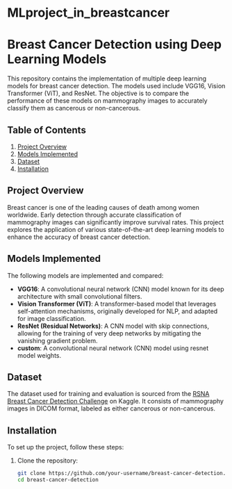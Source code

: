 # MLproject_in_breastcancer
# Breast Cancer Detection using Deep Learning Models

This repository contains the implementation of multiple deep learning models for breast cancer detection. The models used include VGG16, Vision Transformer (ViT), and ResNet. The objective is to compare the performance of these models on mammography images to accurately classify them as cancerous or non-cancerous.

## Table of Contents

1. [Project Overview](#project-overview)
2. [Models Implemented](#models-implemented)
3. [Dataset](#dataset)
4. [Installation](#installation)

## Project Overview

Breast cancer is one of the leading causes of death among women worldwide. Early detection through accurate classification of mammography images can significantly improve survival rates. This project explores the application of various state-of-the-art deep learning models to enhance the accuracy of breast cancer detection.

## Models Implemented

The following models are implemented and compared:

- **VGG16**: A convolutional neural network (CNN) model known for its deep architecture with small convolutional filters.
- **Vision Transformer (ViT)**: A transformer-based model that leverages self-attention mechanisms, originally developed for NLP, and adapted for image classification.
- **ResNet (Residual Networks)**: A CNN model with skip connections, allowing for the training of very deep networks by mitigating the vanishing gradient problem.
- **custom**: A convolutional neural network (CNN) model using resnet model weights.

## Dataset

The dataset used for training and evaluation is sourced from the [RSNA Breast Cancer Detection Challenge](https://www.kaggle.com/c/rsna-breast-cancer-detection) on Kaggle. It consists of mammography images in DICOM format, labeled as either cancerous or non-cancerous.

## Installation

To set up the project, follow these steps:

1. Clone the repository:
   ```bash
   git clone https://github.com/your-username/breast-cancer-detection.git
   cd breast-cancer-detection
